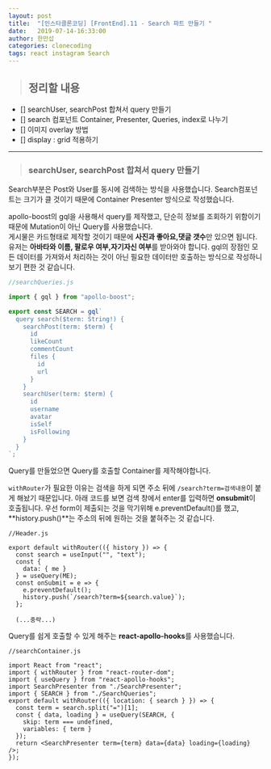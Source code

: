 ```yaml
---
layout: post
title:  "[인스타클론코딩] [FrontEnd].11 - Search 파트 만들기 "
date:   2019-07-14-16:33:00
author: 한만섭
categories: clonecoding
tags: react instagram Search
---
```



> ## 정리할 내용 

- [] searchUser, searchPost 합쳐서 query 만들기 
- [] search 컴포넌트 Container, Presenter, Queries, index로 나누기  
- [] 이미지 overlay 방법  
- [] display : grid 적용하기  

***

> ### searchUser, searchPost 합쳐서 query 만들기  

Search부분은 Post와 User를 동시에 검색하는 방식을 사용했습니다. Search컴포넌트는 크기가 클 것이기 때문에 Container Presenter 방식으로 작성했습니다.  

apollo-boost의 gql을 사용해서 query를 제작했고, 단순히 정보를 조회하기 위함이기 때문에 Mutation이 아닌 Query를 사용했습니다.  
게시물은 카드형태로 제작할 것이기 때문에 **사진과 좋아요,댓글 갯수**만 있으면 됩니다. 유저는 **아바타와 이름, 팔로우 여부,자기자신 여부**를 받아와야 합니다. gql의 장점인 모든 데이터를 가져와서 처리하는 것이 아닌 필요한 데이터만 호출하는 방식으로 작성하니 보기 편한 것 같습니다.   
```javascript
//searchQueries.js

import { gql } from "apollo-boost";

export const SEARCH = gql`
  query search($term: String!) {
    searchPost(term: $term) {
      id
      likeCount
      commentCount
      files {
        id
        url
      }
    }
    searchUser(term: $term) {
      id
      username
      avatar
      isSelf
      isFollowing
    }
  }
`;
```

Query를 만들었으면 Query를 호출할 Container를 제작해야합니다.  

`withRouter`가 필요한 이유는 검색을 하게 되면 주소 뒤에 `/search?term=검색내용`이 붙게 해놨기 때문입니다. 아래 코드를 보면 검색 창에서 enter를 
입력하면 **onsubmit**이 호출됩니다. 우선 form이 제출되는 것을 막기위해 e.preventDefault()를 했고, **history.push()**는 주소의 뒤에 원하는 것을 붙혀주는 것 같습니다.  

```
//Header.js

export default withRouter(({ history }) => {
  const search = useInput("", "text");
  const {
    data: { me }
  } = useQuery(ME);
  const onSubmit = e => {
    e.preventDefault();
    history.push(`/search?term=${search.value}`);
  };
  
  (...중략...)
```  

Query를 쉽게 호출할 수 있게 해주는 **react-apollo-hooks**를 사용했습니다. 

```
//searchContainer.js

import React from "react";
import { withRouter } from "react-router-dom";
import { useQuery } from "react-apollo-hooks";
import SearchPresenter from "./SearchPresenter";
import { SEARCH } from "./SearchQueries";
export default withRouter(({ location: { search } }) => {
  const term = search.split("=")[1];
  const { data, loading } = useQuery(SEARCH, {
    skip: term === undefined,
    variables: { term }
  });
  return <SearchPresenter term={term} data={data} loading={loading} />;
});

```
